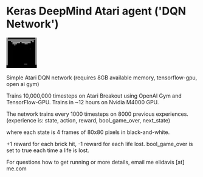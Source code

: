 # Keras DeepMind Atari agent ('DQN Network')
![Playing Atari breakout](breakout_gameplay.gif)


Simple Atari DQN network (requires 8GB available memory, tensorflow-gpu, open ai gym)

Trains 10,000,000 timesteps on Atari Breakout using OpenAI Gym and TensorFlow-GPU. Trains in ~12 hours on Nvidia M4000 GPU.

The network trains every 1000 timesteps on 8000 previous experiences. (experience is: state, action, reward, bool_game_over, next_state)

where each state is 4 frames of 80x80 pixels in black-and-white. 

+1 reward for each brick hit, -1 reward for each life lost. bool_game_over is set to true each time a life is lost.


For questions how to get running or more details, email me elidavis [at] me.com
